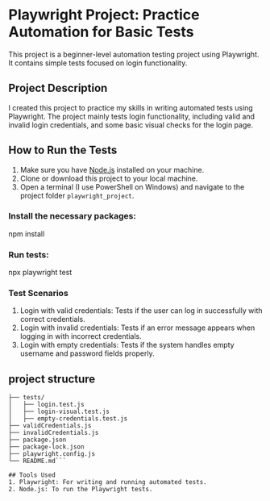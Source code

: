 # Playwright Project: Practice Automation for Basic Tests

This project is a beginner-level automation testing project using Playwright. It contains simple tests focused on login functionality.

## Project Description
I created this project to practice my skills in writing automated tests using Playwright. The project mainly tests login functionality, including valid and invalid login credentials, and some basic visual checks for the login page.

## How to Run the Tests
1. Make sure you have [Node.js](https://nodejs.org/) installed on your machine.
2. Clone or download this project to your local machine.
3. Open a terminal (I use PowerShell on Windows) and navigate to the project folder `playwright_project`.

### Install the necessary packages:
npm install

### Run tests:
npx playwright test

### Test Scenarios
1. Login with valid credentials: Tests if the user can log in successfully with correct credentials.
2. Login with invalid credentials: Tests if an error message appears when logging in with incorrect credentials.
3. Login with empty credentials: Tests if the system handles empty username and password fields properly.

## project structure
```playwright_project/
├── tests/
│   ├── login.test.js
│   ├── login-visual.test.js
│   ├── empty-credentials.test.js
├── validCredentials.js
├── invalidCredentials.js
├── package.json
├── package-lock.json
├── playwright.config.js
└── README.md```

## Tools Used 
1. Playwright: For writing and running automated tests.
2. Node.js: To run the Playwright tests.

